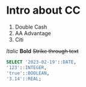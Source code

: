 # Intro about CC
1. Double Cash
2. AA Advantage
3. Citi

_Italic_
**Bold**
~~Strike through text~~

```sql
SELECT '2023-02-19'::DATE,
'123'::INTEGER,
'true'::BOOLEAN,
'3.14'::REAL;

```



